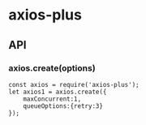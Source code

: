 # axios-plus

## API

### axios.create(options)
```
const axios = require('axios-plus');
let axios1 = axios.create({
	maxConcurrent:1,
	queueOptions:{retry:3}
});
```